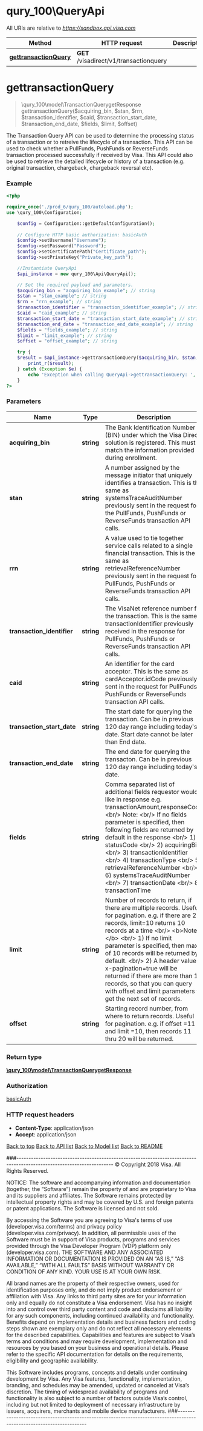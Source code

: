 # qury_100\QueryApi

All URIs are relative to *https://sandbox.api.visa.com*

Method | HTTP request | Description
------------- | ------------- | -------------
[**gettransactionQuery**](QueryApi.md#gettransactionQuery) | **GET** /visadirect/v1/transactionquery | 


# **gettransactionQuery**
> \qury_100\model\TransactionQuerygetResponse gettransactionQuery($acquiring_bin, $stan, $rrn, $transaction_identifier, $caid, $transaction_start_date, $transaction_end_date, $fields, $limit, $offset)



The Transaction Query API can be used to determine the processing status of a transaction or to retreive the lifecycle of a transaction. This API can be used to check whether a PullFunds, PushFunds or ReverseFunds transaction processed successfully if received by Visa. This API could also be used to retrieve the detailed lifecycle or history of a transaction (e.g. original transaction, chargeback, chargeback reversal etc).

### Example
```php
<?php

require_once('./prod_6/qury_100/autoload.php');
use \qury_100\Configuration;

    $config = Configuration::getDefaultConfiguration();
    
    // Configure HTTP basic authorization: basicAuth
    $config->setUsername("Username");
    $config->setPassword("Password");
    $config->setCertificatePath("Certificate_path");
    $config->setPrivateKey("Private_key_path");

    //Instantiate QueryApi
    $api_instance = new qury_100\Api\QueryApi();

    // Set the required payload and parameters.
    $acquiring_bin = "acquiring_bin_example"; // string
    $stan = "stan_example"; // string
    $rrn = "rrn_example"; // string
    $transaction_identifier = "transaction_identifier_example"; // string
    $caid = "caid_example"; // string
    $transaction_start_date = "transaction_start_date_example"; // string
    $transaction_end_date = "transaction_end_date_example"; // string
    $fields = "fields_example"; // string
    $limit = "limit_example"; // string
    $offset = "offset_example"; // string

    try {
    $result = $api_instance->gettransactionQuery($acquiring_bin, $stan, $rrn, $transaction_identifier, $caid, $transaction_start_date, $transaction_end_date, $fields, $limit, $offset);
        print_r($result);
    } catch (Exception $e) {
        echo 'Exception when calling QueryApi->gettransactionQuery: ', $e->getMessage(), PHP_EOL;
    }
?>
```

### Parameters

Name | Type | Description  | Notes
------------- | ------------- | ------------- | -------------
 **acquiring_bin** | **string**| The Bank Identification Number (BIN) under which the Visa Direct solution is registered. This must match the information provided during enrollment. |
 **stan** | **string**| A number assigned by the message initiator that uniquely identifies a transaction. This is the same as systemsTraceAuditNumber previously sent in the request for the PullFunds, PushFunds or ReverseFunds transaction API calls. | [optional]
 **rrn** | **string**| A value used to tie together service calls related to a single financial transaction. This is the same as retrievalReferenceNumber previously sent in the request for PullFunds, PushFunds or ReverseFunds transaction API calls. | [optional]
 **transaction_identifier** | **string**| The VisaNet reference number for the transaction. This is the same transactionIdentifier previously received in the response for PullFunds, PushFunds or ReverseFunds transaction API calls. | [optional]
 **caid** | **string**| An identifier for the card acceptor. This is the same as cardAcceptor.idCode previously sent in the request for PullFunds, PushFunds or ReverseFunds transaction API calls. | [optional]
 **transaction_start_date** | **string**| The start date for querying the transaction. Can be in previous 120 day range including today&#39;s date. Start date cannot be later than End date. | [optional]
 **transaction_end_date** | **string**| The end date for querying the transacton. Can be in previous 120 day range including today&#39;s date. | [optional]
 **fields** | **string**| Comma separated list of additional fields requestor would like in response e.g. transactionAmount,responseCode &lt;br/&gt; Note: &lt;br/&gt; If no fields parameter is specified, then following fields are returned by default in the response &lt;br/&gt; 1) statusCode &lt;br/&gt; 2) acquiringBin &lt;br/&gt; 3) transactionIdentifier &lt;br/&gt; 4) transactionType &lt;br/&gt; 5) retrievalReferenceNumber &lt;br/&gt; 6) systemsTraceAuditNumber &lt;br/&gt; 7) transactionDate &lt;br/&gt; 8) transactionTime | [optional]
 **limit** | **string**| Number of records to return, if there are multiple records. Useful for pagination. e.g. if there are 29 records, limit&#x3D;10 returns 10 records at a time &lt;br/&gt; &lt;b&gt;Note:&lt;/b&gt; &lt;br/&gt; 1) If no limit parameter is specified, then max of 10 records will be returned by default. &lt;br/&gt; 2) A header value x-pagination&#x3D;true will be returned if there are more than 10 records, so that you can query with offset and limit parameters to get the next set of records. | [optional]
 **offset** | **string**| Starting record number, from where to return records. Useful for pagination. e.g. if offset &#x3D;11 and limit &#x3D;10, then records 11 thru 20 will be returned. | [optional]

### Return type

[**\qury_100\model\TransactionQuerygetResponse**](../Model/TransactionQuerygetResponse.md)

### Authorization

[basicAuth](../../README.md#basicAuth)

### HTTP request headers

 - **Content-Type**: application/json
 - **Accept**: application/json

[Back to top](#)     [Back to API list](../../README.md#documentation-for-api-endpoints)     [Back to Model list](../../README.md#documentation-for-models)    [Back to README](../../README.md)


###----------------------------------------------------------------------------------------------------------------------
© Copyright 2018 Visa. All Rights Reserved.

NOTICE: The software and accompanying information and documentation (together, the “Software”) remain the property of
and are proprietary to Visa and its suppliers and affiliates. The Software remains protected by intellectual property
rights and may be covered by U.S. and foreign patents or patent applications. The Software is licensed and not sold.

By accessing the Software you are agreeing to Visa's terms of use (developer.visa.com/terms) and privacy policy (developer.visa.com/privacy).
In addition, all permissible uses of the Software must be in support of Visa products, programs and services provided
through the Visa Developer Program (VDP) platform only (developer.visa.com). THE SOFTWARE AND ANY ASSOCIATED
INFORMATION OR DOCUMENTATION IS PROVIDED ON AN “AS IS,” “AS AVAILABLE,” “WITH ALL FAULTS” BASIS WITHOUT WARRANTY OR
CONDITION OF ANY KIND. YOUR USE IS AT YOUR OWN RISK.

All brand names are the property of their respective owners, used for identification purposes only, and do not imply
product endorsement or affiliation with Visa. Any links to third party sites are for your information only and equally
do not constitute a Visa endorsement. Visa has no insight into and control over third party content and code and disclaims
all liability for any such components, including continued availability and functionality. Benefits depend on implementation
details and business factors and coding steps shown are exemplary only and do not reflect all necessary elements for the
described capabilities. Capabilities and features are subject to Visa’s terms and conditions and may require development,
implementation and resources by you based on your business and operational details. Please refer to the specific
API documentation for details on the requirements, eligibility and geographic availability.

This Software includes programs, concepts and details under continuing development by Visa. Any Visa features,
functionality, implementation, branding, and schedules may be amended, updated or canceled at Visa’s discretion.
The timing of widespread availability of programs and functionality is also subject to a number of factors outside Visa’s control,
including but not limited to deployment of necessary infrastructure by issuers, acquirers, merchants and mobile device manufacturers.
###----------------------------------------------------------------------------------------------------------------------